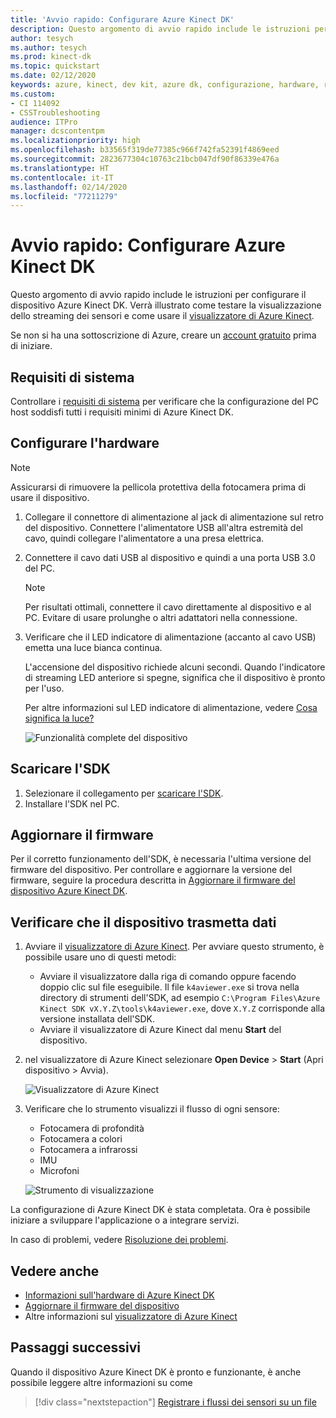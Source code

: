 ```yaml
---
title: 'Avvio rapido: Configurare Azure Kinect DK'
description: Questo argomento di avvio rapido include le istruzioni per configurare l'hardware del dispositivo Azure Kinect DK
author: tesych
ms.author: tesych
ms.prod: kinect-dk
ms.topic: quickstart
ms.date: 02/12/2020
keywords: azure, kinect, dev kit, azure dk, configurazione, hardware, rapido, usb, alimentazione, visualizzatore, sensore, streaming, configurare, SDK, firmware
ms.custom:
- CI 114092
- CSSTroubleshooting
audience: ITPro
manager: dcscontentpm
ms.localizationpriority: high
ms.openlocfilehash: b33565f319de77385c966f742fa52391f4869eed
ms.sourcegitcommit: 2823677304c10763c21bcb047df90f86339e476a
ms.translationtype: HT
ms.contentlocale: it-IT
ms.lasthandoff: 02/14/2020
ms.locfileid: "77211279"
---
```

# <a name="quickstart-set-up-your-azure-kinect-dk"></a>Avvio rapido: Configurare Azure Kinect DK

Questo argomento di avvio rapido include le istruzioni per configurare il dispositivo Azure Kinect DK. Verrà illustrato come testare la visualizzazione dello streaming dei sensori e come usare il [visualizzatore di Azure Kinect](azure-kinect-viewer.md).

Se non si ha una sottoscrizione di Azure, creare un [account gratuito](https://azure.microsoft.com/free/?WT.mc_id=A261C142F) prima di iniziare.

## <a name="system-requirements"></a>Requisiti di sistema

Controllare i [requisiti di sistema](system-requirements.md) per verificare che la configurazione del PC host soddisfi tutti i requisiti minimi di Azure Kinect DK.

## <a name="set-up-hardware"></a>Configurare l'hardware

> [!NOTE]
> Assicurarsi di rimuovere la pellicola protettiva della fotocamera prima di usare il dispositivo.

1. Collegare il connettore di alimentazione al jack di alimentazione sul retro del dispositivo. Connettere l'alimentatore USB all'altra estremità del cavo, quindi collegare l'alimentatore a una presa elettrica.
2. Connettere il cavo dati USB al dispositivo e quindi a una porta USB 3.0 del PC.
   >[!NOTE]
   >Per risultati ottimali, connettere il cavo direttamente al dispositivo e al PC. Evitare di usare prolunghe o altri adattatori nella connessione.

3. Verificare che il LED indicatore di alimentazione (accanto al cavo USB) emetta una luce bianca continua.
  
   L'accensione del dispositivo richiede alcuni secondi. Quando l'indicatore di streaming LED anteriore si spegne, significa che il dispositivo è pronto per l'uso.  

   Per altre informazioni sul LED indicatore di alimentazione, vedere [Cosa significa la luce?](hardware-specification.md#what-does-the-light-mean)

    ![Funzionalità complete del dispositivo](./media/quickstarts/full-device-features.png)

## <a name="download-the-sdk"></a>Scaricare l'SDK

1. Selezionare il collegamento per [scaricare l'SDK](sensor-sdk-download.md).
2. Installare l'SDK nel PC.

## <a name="update-firmware"></a>Aggiornare il firmware

Per il corretto funzionamento dell'SDK, è necessaria l'ultima versione del firmware del dispositivo. Per controllare e aggiornare la versione del firmware, seguire la procedura descritta in [Aggiornare il firmware del dispositivo Azure Kinect DK](update-device-firmware.md).

## <a name="verify-that-the-device-streams-data"></a>Verificare che il dispositivo trasmetta dati

1. Avviare il [visualizzatore di Azure Kinect](azure-kinect-viewer.md). Per avviare questo strumento, è possibile usare uno di questi metodi:
   - Avviare il visualizzatore dalla riga di comando oppure facendo doppio clic sul file eseguibile. Il file `k4aviewer.exe` si trova nella directory di strumenti dell'SDK, ad esempio `C:\Program Files\Azure Kinect SDK vX.Y.Z\tools\k4aviewer.exe`, dove `X.Y.Z` corrisponde alla versione installata dell'SDK.
   - Avviare il visualizzatore di Azure Kinect dal menu **Start** del dispositivo.
2. nel visualizzatore di Azure Kinect selezionare **Open Device** > **Start** (Apri dispositivo > Avvia).

    ![Visualizzatore di Azure Kinect](./media/quickstarts/viewer.png)

3. Verificare che lo strumento visualizzi il flusso di ogni sensore:
   - Fotocamera di profondità
   - Fotocamera a colori
   - Fotocamera a infrarossi
   - IMU
   - Microfoni

    ![Strumento di visualizzazione](./media/quickstarts/visualization-tool.png)

La configurazione di Azure Kinect DK è stata completata. Ora è possibile iniziare a sviluppare l'applicazione o a integrare servizi.

In caso di problemi, vedere [Risoluzione dei problemi](troubleshooting.md).

## <a name="see-also"></a>Vedere anche

- [Informazioni sull'hardware di Azure Kinect DK](hardware-specification.md)
- [Aggiornare il firmware del dispositivo](update-device-firmware.md)
- Altre informazioni sul [visualizzatore di Azure Kinect](azure-kinect-viewer.md)

## <a name="next-steps"></a>Passaggi successivi

Quando il dispositivo Azure Kinect DK è pronto e funzionante, è anche possibile leggere altre informazioni su come
> [!div class="nextstepaction"]
> [Registrare i flussi dei sensori su un file](record-sensor-streams-file.md)
